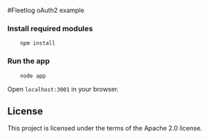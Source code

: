 #Fleetlog oAuth2 example

### Install required modules
```
    npm install
```

### Run the app
```
    node app
```

Open `localhost:3001` in your browser.

## License

This project is licensed under the terms of the Apache 2.0 license.